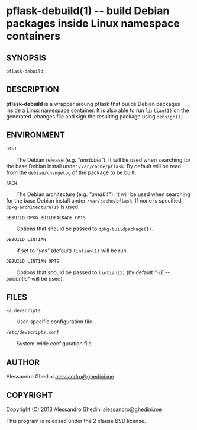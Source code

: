 pflask-debuild(1) -- build Debian packages inside Linux namespace containers
============================================================================

## SYNOPSIS

`pflask-debuild`

## DESCRIPTION

**pflask-debuild** is a wrapper aroung pflask that builds Debian packages
inside a Linux namespace container. It is also able to run `lintian(1)` on the
generated .changes file and sign the resulting package using `debsign(1)`.

## ENVIRONMENT

`DIST`

&nbsp;&nbsp;&nbsp;&nbsp;&nbsp;&nbsp;
The Debian release (e.g. _"unstable"_). It will be used when searching for the
base Debian install under `/var/cache/pflask`. By default will be read from the
`debian/changelog` of the package to be built.

`ARCH`

&nbsp;&nbsp;&nbsp;&nbsp;&nbsp;&nbsp;
The Debian architecture (e.g. _"amd64"_). It will be used when searching for
the base Debian install under `/var/cache/pflask`. If none is specified,
`dpkg-architecture(1)` is used.

`DEBUILD_DPKG_BUILDPACKAGE_OPTS`

&nbsp;&nbsp;&nbsp;&nbsp;&nbsp;&nbsp;
Options that should be passed to `dpkg-buildpackage(1)`.

`DEBUILD_LINTIAN`

&nbsp;&nbsp;&nbsp;&nbsp;&nbsp;&nbsp;
If set to _"yes"_ (default) `lintian(1)` will be run.

`DEBUILD_LINTIAN_OPTS`

&nbsp;&nbsp;&nbsp;&nbsp;&nbsp;&nbsp;
Options that should be passed to `lintian(1)` (by default _"-IE --pedantic"_
will be used).

## FILES

`~/.devscripts`

&nbsp;&nbsp;&nbsp;&nbsp;&nbsp;&nbsp;
User-specific configuration file.

`/etc/devscripts.conf`

&nbsp;&nbsp;&nbsp;&nbsp;&nbsp;&nbsp;
System-wide configuration file.

## AUTHOR ##

Alessandro Ghedini <alessandro@ghedini.me>

## COPYRIGHT ##

Copyright (C) 2013 Alessandro Ghedini <alessandro@ghedini.me>

This program is released under the 2 clause BSD license.
